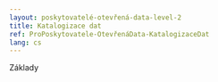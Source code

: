 ```yaml
---
layout: poskytovatelé-otevřená-data-level-2
title: Katalogizace dat
ref: ProPoskytovatele-OtevřenáData-KatalogizaceDat
lang: cs
---
```


Základy
